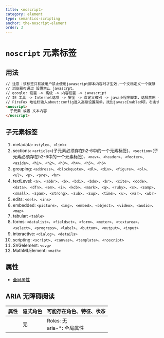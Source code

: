 ```yaml
---
title: <noscript>
category: element
type: semantics-scripting
anchor: the-noscript-element
order: 3
---
```


# `noscript` 元素标签

## 用法

```html
// 注意：该标签只有被用户禁止使用javascript脚本内容时才生效,一个文档定义一个就够
// 浏览器可通过 设置禁止 javascrpt。
// google: 设置 -> 高级 -> 内容设置 -> javascript
// IE 工具 -> Internet选项 -> 安全 -> 自定义级别 -> java小程序脚本，选择禁用 -> 确定 -> 确定 （重启计算机后生效）
// FireFox 地址栏输入about:config进入高级设置菜单，找到javascEnabled项，右击切换即可。
<noscript>
  子元素 或者 文本内容
</noscript>
```

## 子元素标签

1. metadata: `<style>`、`<link>`
1. sections: `<article>`(子元素必须存在h2-6中的一个元素标签)、`<section>`(子元素必须存在h2-6中的一个元素标签)、`<nav>`、`<header>`、`<footer>`、`<aside>`、`<h1>`、`<h2>`、`<h3>`、`<h4>`、`<h5>`、`<h6>`
1. grouping: `<address>`、`<blockquote>`、`<dl>`、`<div>`、`<figure>`、`<ol>`、`<ul>`、`<p>`、`<pre>`、`<hr>`
1. textLevel: `<a>`、`<abbr>`、`<b>`、`<bdi>`、`<bdo>`、`<br>`、`<cite>`、`<code>`、`<data>`、`<dfn>`、`<em>`、`<i>`、`<kdb>`、`<mark>`、`<q>`、`<ruby>`、`<s>`、`<samp>`、`<small>`、`<span>`、`<strong>`、`<sub>`、`<sup>`、`<time>`、`<u>`、`<var>`、`<wbr>`
1. edits: `<del>`、`<ins>`
1. embedded: `<picture>`、`<img>`、`<embed>`、`<object>`、`<video>`、`<audio>`、`<map>`
1. tabular: `<table>`
1. forms: `<datalist>`、`<fieldset>`、`<form>`、`<meter>`、`<textarea>`、`<select>`、`<progress>`、`<label>`、`<button>`、`<output>`、`<input>`
1. interactive: `<dialog>`、`<details>`
1. scripting: `<script>`、`<canvas>`、`<template>`、`<noscript>`
1. SVGelement: `<svg>`
1. MathMLElement: `<math>`

## 属性

* [全局属性](/front-end/HTML/attribute#anchor-全局属性)

## ARIA 无障碍阅读

| 属性 | 隐式角色 | 可能存在角色、特征、状态 |
| ---- | ---- | ---- |
| | 无 | Roles: 无 <br> aria-*: 全局属性 |
